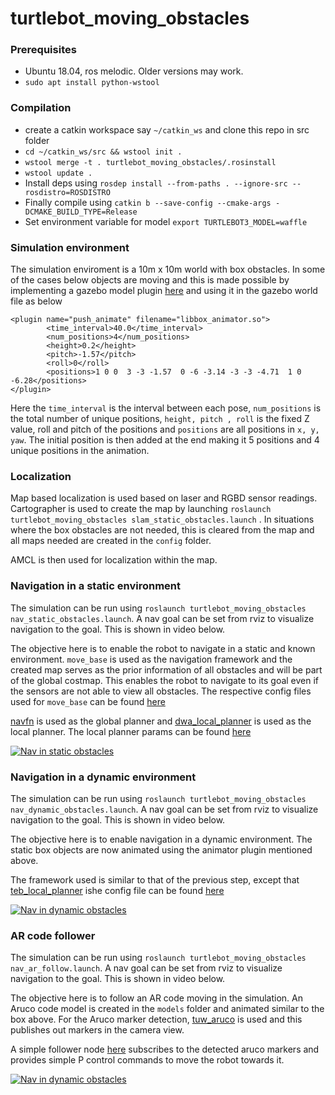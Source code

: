 # turtlebot_moving_obstacles

### Prerequisites

- Ubuntu 18.04, ros melodic. Older versions may work.
- ```sudo apt install python-wstool```

### Compilation
- create a catkin workspace say ```~/catkin_ws``` and clone this repo in src folder
- ```cd ~/catkin_ws/src && wstool init .```
- ```wstool merge -t . turtlebot_moving_obstacles/.rosinstall```
- ```wstool update .```
- Install deps using ```rosdep install --from-paths . --ignore-src --rosdistro=ROSDISTRO```
- Finally compile using ```catkin b --save-config --cmake-args -DCMAKE_BUILD_TYPE=Release```
- Set environment variable for model ```export TURTLEBOT3_MODEL=waffle```

### Simulation environment
The simulation enviroment is a 10m x 10m world with box obstacles. In some of the cases below objects are moving and this is made possible by implementing a gazebo model plugin [here](src/box_animator.cc) and using it in the gazebo world file as below

```
<plugin name="push_animate" filename="libbox_animator.so">
        <time_interval>40.0</time_interval>
        <num_positions>4</num_positions>
        <height>0.2</height>
        <pitch>-1.57</pitch>
        <roll>0</roll>
        <positions>1 0 0  3 -3 -1.57  0 -6 -3.14 -3 -3 -4.71  1 0 -6.28</positions>
</plugin>
```

Here the ```time_interval``` is the interval between each pose, ```num_positions``` is the total number of unique positions, ```height, pitch , roll``` is the fixed Z value, roll and pitch of the positions and ```positions``` are all positions in ```x, y, yaw```. The initial position is then added at the end making it 5 positions and 4 unique positions in the animation.

### Localization

Map based localization is used based on laser and RGBD sensor readings. Cartographer is used to create the map by launching ```roslaunch turtlebot_moving_obstacles slam_static_obstacles.launch``` . In situations where the box obstacles are not needed, this is cleared from the map and all maps needed are created in the ```config``` folder.

AMCL is then used for localization within the map. 

### Navigation in a static environment

The simulation can be run using ```roslaunch turtlebot_moving_obstacles nav_static_obstacles.launch```. A nav goal can be set from rviz to visualize navigation to the goal. This is shown in video below.


The objective here is to enable the robot to navigate in a static and known environment. ```move_base``` is used as the navigation framework and the created map serves as the prior information of all obstacles and will be part of the global costmap. This enables the robot to navigate to its goal even if the sensors are not able to view all obstacles. The respective config files used for ```move_base``` can be found [here](https://github.com/aswinthomas/turtlebot3/tree/master/turtlebot3_navigation/param)

[navfn](https://wiki.ros.org/navfn) is used as the global planner and [dwa_local_planner](https://wiki.ros.org/dwa_local_planner) is used as the local planner. The local planner params can be found [here](https://github.com/aswinthomas/turtlebot3/blob/master/turtlebot3_navigation/param/dwa_local_planner_params_waffle.yaml)

[![Nav in static obstacles](https://img.youtube.com/vi/riDBhGZQAwY/0.jpg)](https://www.youtube.com/watch?v=riDBhGZQAwY)

### Navigation in a dynamic environment

The simulation can be run using ```roslaunch turtlebot_moving_obstacles nav_dynamic_obstacles.launch```. A nav goal can be set from rviz to visualize navigation to the goal. This is shown in video below.

The objective here is to enable navigation in a dynamic environment. The static box objects are now animated using the animator plugin mentioned above.

The framework used is similar to that of the previous step, except that [teb_local_planner](https://wiki.ros.org/teb_local_planner) ishe config file can be found [here](https://github.com/aswinthomas/turtlebot3/blob/master/turtlebot3_navigation/param/teb_local_planner_params.yaml)

[![Nav in dynamic obstacles](https://img.youtube.com/vi/SoZExEGgNP4/0.jpg)](https://www.youtube.com/watch?v=SoZExEGgNP4)


### AR code follower

The simulation can be run using ```roslaunch turtlebot_moving_obstacles nav_ar_follow.launch```. A nav goal can be set from rviz to visualize navigation to the goal. This is shown in video below.

The objective here is to follow an AR code moving in the simulation. An Aruco code model is created in the ```models``` folder and animated similar to the box above. For the Aruco marker detection, [tuw_aruco](https://wiki.ros.org/tuw_aruco) is used and this publishes out markers in the camera view.

A simple follower node [here](src/aruco_follower.cc) subscribes to the detected aruco markers and provides simple P control commands to move the robot towards it. 

[![Nav in dynamic obstacles](https://img.youtube.com/vi/1gM4WWvazS0/0.jpg)](https://www.youtube.com/watch?v=1gM4WWvazS0)
